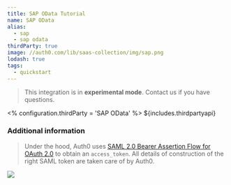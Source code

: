 ```yaml
---
title: SAP OData Tutorial
name: SAP OData
alias:
  - sap
  - sap odata
thirdParty: true
image: //auth0.com/lib/saas-collection/img/sap.png
lodash: true
tags:
  - quickstart
---
```

> This integration is in __experimental mode__. Contact us if you have questions.

<% configuration.thirdParty = 'SAP OData' %>
${includes.thirdpartyapi}

### Additional information

> Under the hood, Auth0 uses [SAML 2.0 Bearer Assertion Flow for OAuth 2.0](http://help.sap.com/saphelp_nw74/helpdata/en/12/41087770d9441682e3e02958997846/content.htm) to obtain an `access_token`. All details of construction of the right SAML token are taken care of by Auth0.

![](https://docs.google.com/drawings/d/1cG4mJy742ZW1ixcMdh3XZmRPxRJldt5pax5ktfb6Ff4/pub?w=744&amp;h=425)
